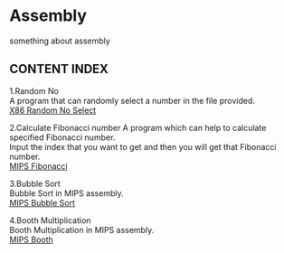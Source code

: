 # Assembly
something about assembly  
  
## CONTENT INDEX  
1.Random No  
A program that can randomly select a number in the file provided.  
[X86 Random No Select](https://github.com/Mionger/Assembly/blob/master/project/K.ASM "X86 Random No Select")  
  
2.Calculate Fibonacci number 
A program which can help to calculate specified Fibonacci number.  
Input the index that you want to get and then you will get that Fibonacci number.  
[MIPS Fibonacci](https://github.com/Mionger/Assembly/blob/master/homework/Fibonacci.asm "MIPS Fibonacci")  

3.Bubble Sort  
Bubble Sort in MIPS assembly.  
[MIPS Bubble Sort](https://github.com/Mionger/Assembly/blob/master/homework/BubbleSort.asm "MIPS Bubble Sort")  
  
4.Booth Multiplication  
Booth Multiplication in MIPS assembly.  
[MIPS Booth](https://github.com/Mionger/Assembly/blob/master/homework/Booth.asm "MIPS Booth")  
  
